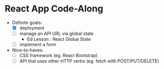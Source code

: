 # React App Code-Along

- Definite goals:
    - [x] deployment
    - [ ] manage an API URL via global state
        - Ed Lesson : React Global State
    - [ ] implement a form
- Nice-to-haves:
    - [ ] CSS framework (eg. React Bootstrap)
    - [ ] API that uses other HTTP verbs (eg. fetch with POST/PUT/DELETE)